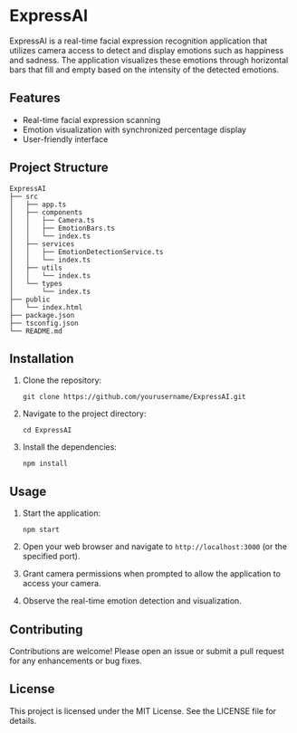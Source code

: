 # ExpressAI

ExpressAI is a real-time facial expression recognition application that utilizes camera access to detect and display emotions such as happiness and sadness. The application visualizes these emotions through horizontal bars that fill and empty based on the intensity of the detected emotions.

## Features

- Real-time facial expression scanning
- Emotion visualization with synchronized percentage display
- User-friendly interface

## Project Structure

```
ExpressAI
├── src
│   ├── app.ts
│   ├── components
│   │   ├── Camera.ts
│   │   ├── EmotionBars.ts
│   │   └── index.ts
│   ├── services
│   │   ├── EmotionDetectionService.ts
│   │   └── index.ts
│   ├── utils
│   │   └── index.ts
│   └── types
│       └── index.ts
├── public
│   └── index.html
├── package.json
├── tsconfig.json
└── README.md
```

## Installation

1. Clone the repository:
   ```
   git clone https://github.com/yourusername/ExpressAI.git
   ```
2. Navigate to the project directory:
   ```
   cd ExpressAI
   ```
3. Install the dependencies:
   ```
   npm install
   ```

## Usage

1. Start the application:
   ```
   npm start
   ```
2. Open your web browser and navigate to `http://localhost:3000` (or the specified port).

3. Grant camera permissions when prompted to allow the application to access your camera.

4. Observe the real-time emotion detection and visualization.

## Contributing

Contributions are welcome! Please open an issue or submit a pull request for any enhancements or bug fixes.

## License

This project is licensed under the MIT License. See the LICENSE file for details.